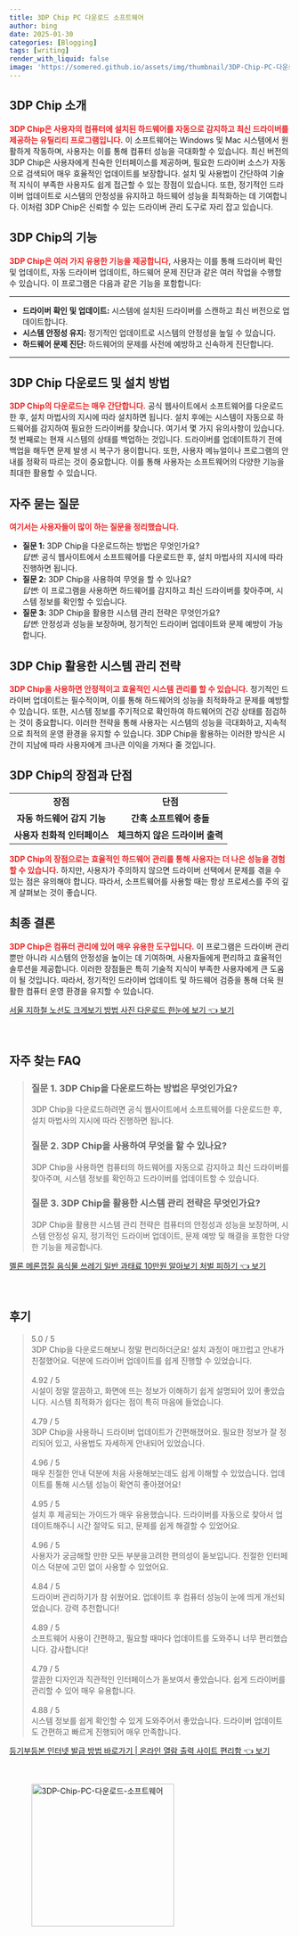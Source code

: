 ```yaml
---
title: 3DP Chip PC 다운로드 소프트웨어
author: bing
date: 2025-01-30
categories: [Blogging]
tags: [writing]
render_with_liquid: false
image: 'https://somered.github.io/assets/img/thumbnail/3DP-Chip-PC-다운로드-소프트웨어.webp'
---
```



<h2 id='3DP_Chip_소개'>3DP Chip 소개</h2>

<p><b><span style="color: #ee2323;">3DP Chip은 사용자의 컴퓨터에 설치된 하드웨어를 자동으로 감지하고 최신 드라이버를 제공하는 유틸리티 프로그램입니다.</span></b> 이 소프트웨어는 Windows 및 Mac 시스템에서 원활하게 작동하며, 사용자는 이를 통해 컴퓨터 성능을 극대화할 수 있습니다. 최신 버전의 3DP Chip은 사용자에게 친숙한 인터페이스를 제공하며, 필요한 드라이버 소스가 자동으로 검색되어 매우 효율적인 업데이트를 보장합니다. 설치 및 사용법이 간단하여 기술적 지식이 부족한 사용자도 쉽게 접근할 수 있는 장점이 있습니다. 또한, 정기적인 드라이버 업데이트로 시스템의 안정성을 유지하고 하드웨어 성능을 최적화하는 데 기여합니다. 이처럼 3DP Chip은 신뢰할 수 있는 드라이버 관리 도구로 자리 잡고 있습니다.</p>

<h2 id='3DP_Chip_기능'>3DP Chip의 기능</h2>

<p><b><span style="color: #ee2323;">3DP Chip은 여러 가지 유용한 기능을 제공합니다,</span></b> 사용자는 이를 통해 드라이버 확인 및 업데이트, 자동 드라이버 업데이트, 하드웨어 문제 진단과 같은 여러 작업을 수행할 수 있습니다. 이 프로그램은 다음과 같은 기능을 포함합니다:</p>

<hr />

<ul>
    <li><b>드라이버 확인 및 업데이트:</b> 시스템에 설치된 드라이버를 스캔하고 최신 버전으로 업데이트합니다.</li>
    <li><b>시스템 안정성 유지:</b> 정기적인 업데이트로 시스템의 안정성을 높일 수 있습니다.</li>
    <li><b>하드웨어 문제 진단:</b> 하드웨어의 문제를 사전에 예방하고 신속하게 진단합니다.</li>
</ul>

<hr />

<h2 id='3DP_Chip_다운로드'>3DP Chip 다운로드 및 설치 방법</h2>

<p><b><span style="color: #ee2323;">3DP Chip의 다운로드는 매우 간단합니다.</span></b> 공식 웹사이트에서 소프트웨어를 다운로드한 후, 설치 마법사의 지시에 따라 설치하면 됩니다. 설치 후에는 시스템이 자동으로 하드웨어를 감지하여 필요한 드라이버를 찾습니다. 여기서 몇 가지 유의사항이 있습니다. 첫 번째로는 현재 시스템의 상태를 백업하는 것입니다. 드라이버를 업데이트하기 전에 백업을 해두면 문제 발생 시 복구가 용이합니다. 또한, 사용자 메뉴얼이나 프로그램의 안내를 정확히 따르는 것이 중요합니다. 이를 통해 사용자는 소프트웨어의 다양한 기능을 최대한 활용할 수 있습니다.</p>

<h2 id='자주_묻는_질문'>자주 묻는 질문</h2>

<p><b><span style="color: #ee2323;">여기서는 사용자들이 많이 하는 질문을 정리했습니다.</span></b></p>

<ul>
    <li><b>질문 1:</b> 3DP Chip을 다운로드하는 방법은 무엇인가요?<br><i>답변:</i> 공식 웹사이트에서 소프트웨어를 다운로드한 후, 설치 마법사의 지시에 따라 진행하면 됩니다.</li>
    <li><b>질문 2:</b> 3DP Chip을 사용하여 무엇을 할 수 있나요?<br><i>답변:</i> 이 프로그램을 사용하면 하드웨어를 감지하고 최신 드라이버를 찾아주며, 시스템 정보를 확인할 수 있습니다.</li>
    <li><b>질문 3:</b> 3DP Chip을 활용한 시스템 관리 전략은 무엇인가요?<br><i>답변:</i> 안정성과 성능을 보장하며, 정기적인 드라이버 업데이트와 문제 예방이 가능합니다.</li>
</ul>

<h2 id='3DP_Chip_삼산_전략'>3DP Chip 활용한 시스템 관리 전략</h2>

<p><b><span style="color: #ee2323;">3DP Chip을 사용하면 안정적이고 효율적인 시스템 관리를 할 수 있습니다.</span></b> 정기적인 드라이버 업데이트는 필수적이며, 이를 통해 하드웨어의 성능을 최적화하고 문제를 예방할 수 있습니다. 또한, 시스템 정보를 주기적으로 확인하여 하드웨어의 건강 상태를 점검하는 것이 중요합니다. 이러한 전략을 통해 사용자는 시스템의 성능을 극대화하고, 지속적으로 최적의 운영 환경을 유지할 수 있습니다. 3DP Chip을 활용하는 이러한 방식은 시간이 지남에 따라 사용자에게 크나큰 이익을 가져다 줄 것입니다.</p>

<h2 id='3DP_Chip_장점_및_단점'>3DP Chip의 장점과 단점</h2>

<table>
    <tr>
        <td style="text-align: center; height: 17px;"><b>장점</b></td>
        <td style="text-align: center; height: 17px;"><b>단점</b></td>
    </tr>
    <tr>
        <td style="text-align: center; height: 17px;"><b>자동 하드웨어 감지 기능</b></td>
        <td style="text-align: center; height: 17px;"><b>간혹 소프트웨어 충돌</b></td>
    </tr>
    <tr>
        <td style="text-align: center; height: 17px;"><b>사용자 친화적 인터페이스</b></td>
        <td style="text-align: center; height: 17px;"><b>체크하지 않은 드라이버 출력</b></td>
    </tr>
</table>

<p><b><span style="color: #ee2323;">3DP Chip의 장점으로는 효율적인 하드웨어 관리를 통해 사용자는 더 나은 성능을 경험할 수 있습니다.</span></b> 하지만, 사용자가 주의하지 않으면 드라이버 선택에서 문제를 겪을 수 있는 점은 유의해야 합니다. 따라서, 소프트웨어를 사용할 때는 항상 프로세스를 주의 깊게 살펴보는 것이 좋습니다.</p>

<h2 id='최종_결론'>최종 결론</h2>

<p><b><span style="color: #ee2323;">3DP Chip은 컴퓨터 관리에 있어 매우 유용한 도구입니다.</span></b> 이 프로그램은 드라이버 관리뿐만 아니라 시스템의 안정성을 높이는 데 기여하며, 사용자들에게 편리하고 효율적인 솔루션을 제공합니다. 이러한 장점들은 특히 기술적 지식이 부족한 사용자에게 큰 도움이 될 것입니다. 따라서, 정기적인 드라이버 업데이트 및 하드웨어 검증을 통해 더욱 원활한 컴퓨터 운영 환경을 유지할 수 있습니다.</p>


<p><a class="click-button" title="서울 지하철 노선도 크게보기 방법 사진 다운로드 한눈에 보기" href="https://somered.github.io/posts/%EC%84%9C%EC%9A%B8-%EC%A7%80%ED%95%98%EC%B2%A0-%EB%85%B8%EC%84%A0%EB%8F%84-%ED%81%AC%EA%B2%8C%EB%B3%B4%EA%B8%B0-%EB%B0%A9%EB%B2%95-%EC%82%AC%EC%A7%84-%EB%8B%A4%EC%9A%B4%EB%A1%9C%EB%93%9C-%ED%95%9C%EB%88%88%EC%97%90-%EB%B3%B4%EA%B8%B0/" rel="dofollow">서울 지하철 노선도 크게보기 방법 사진 다운로드 한눈에 보기 👈 보기</a></p><br>
<h2 id='자주_찾는_FAQ'>자주 찾는 FAQ</h2>
<div itemscope="" itemtype="https://schema.org/FAQPage"> 
<blockquote> 
<div itemscope="" itemprop="mainEntity" itemtype="https://schema.org/Question"> 
<h3 itemprop="name">질문 1. 3DP Chip을 다운로드하는 방법은 무엇인가요?</h3> 
<div itemscope="" itemprop="acceptedAnswer" itemtype="https://schema.org/Answer"> 
<span itemprop="text"> 
<p>3DP Chip을 다운로드하려면 공식 웹사이트에서 소프트웨어를 다운로드한 후, 설치 마법사의 지시에 따라 진행하면 됩니다.</p> 
</span> 
</div> 
</div> 
<div itemscope="" itemprop="mainEntity" itemtype="https://schema.org/Question"> 
<h3 itemprop="name">질문 2. 3DP Chip을 사용하여 무엇을 할 수 있나요?</h3> 
<div itemscope="" itemprop="acceptedAnswer" itemtype="https://schema.org/Answer"> 
<span itemprop="text"> 
<p>3DP Chip을 사용하면 컴퓨터의 하드웨어를 자동으로 감지하고 최신 드라이버를 찾아주며, 시스템 정보를 확인하고 드라이버를 업데이트할 수 있습니다.</p> 
</span> 
</div> 
</div> 
<div itemscope="" itemprop="mainEntity" itemtype="https://schema.org/Question"> 
<h3 itemprop="name">질문 3. 3DP Chip을 활용한 시스템 관리 전략은 무엇인가요?</h3> 
<div itemscope="" itemprop="acceptedAnswer" itemtype="https://schema.org/Answer"> 
<span itemprop="text"> 
<p>3DP Chip을 활용한 시스템 관리 전략은 컴퓨터의 안정성과 성능을 보장하며, 시스템 안정성 유지, 정기적인 드라이버 업데이트, 문제 예방 및 해결을 포함한 다양한 기능을 제공합니다.</p> 
</span> 
</div> 
</div> 
</blockquote> 
</div>
<p><a class="click-button" title="멜론 메론껍질 음식물 쓰레기 일반 과태료 10만원 알아보기 처벌 피하기" href="https://somered.github.io/posts/%EB%A9%9C%EB%A1%A0-%EB%A9%94%EB%A1%A0%EA%BB%8D%EC%A7%88-%EC%9D%8C%EC%8B%9D%EB%AC%BC-%EC%93%B0%EB%A0%88%EA%B8%B0-%EC%9D%BC%EB%B0%98-%EA%B3%BC%ED%83%9C%EB%A3%8C-10%EB%A7%8C%EC%9B%90-%EC%95%8C%EC%95%84%EB%B3%B4%EA%B8%B0-%EC%B2%98%EB%B2%8C-%ED%94%BC%ED%95%98%EA%B8%B0/" rel="dofollow">멜론 메론껍질 음식물 쓰레기 일반 과태료 10만원 알아보기 처벌 피하기 👈 보기</a></p><br>
<h2 id='후기'>후기</h2>
<div itemscope itemtype="https://schema.org/Product">
  <blockquote>
  <div itemprop="review" itemscope itemtype="https://schema.org/Review">
      <div itemprop="reviewRating" itemscope itemtype="https://schema.org/Rating"> <span itemprop="ratingValue">5.0</span> / <span itemprop="bestRating">5</span> </div>
      <span itemprop="reviewBody">3DP Chip을 다운로드해보니 정말 편리하더군요! 설치 과정이 매끄럽고 안내가 친절했어요. 덕분에 드라이버 업데이트를 쉽게 진행할 수 있었습니다.</span>
  </div>
  <br>
  <div itemprop="review" itemscope itemtype="https://schema.org/Review">
      <div itemprop="reviewRating" itemscope itemtype="https://schema.org/Rating"> <span itemprop="ratingValue">4.92</span> / <span itemprop="bestRating">5</span> </div>
      <span itemprop="reviewBody">시설이 정말 깔끔하고, 화면에 뜨는 정보가 이해하기 쉽게 설명되어 있어 좋았습니다. 시스템 최적화가 쉽다는 점이 특히 마음에 들었습니다.</span>
  </div>
  <br>
  <div itemprop="review" itemscope itemtype="https://schema.org/Review">
      <div itemprop="reviewRating" itemscope itemtype="https://schema.org/Rating"> <span itemprop="ratingValue">4.79</span> / <span itemprop="bestRating">5</span> </div>
      <span itemprop="reviewBody">3DP Chip을 사용하니 드라이버 업데이트가 간편해졌어요. 필요한 정보가 잘 정리되어 있고, 사용법도 자세하게 안내되어 있었습니다.</span>
  </div>
  <br>
  <div itemprop="review" itemscope itemtype="https://schema.org/Review">
      <div itemprop="reviewRating" itemscope itemtype="https://schema.org/Rating"> <span itemprop="ratingValue">4.96</span> / <span itemprop="bestRating">5</span> </div>
      <span itemprop="reviewBody">매우 친절한 안내 덕분에 처음 사용해보는데도 쉽게 이해할 수 있었습니다. 업데이트를 통해 시스템 성능이 확연히 좋아졌어요!</span>
  </div>
  <br>
  <div itemprop="review" itemscope itemtype="https://schema.org/Review">
      <div itemprop="reviewRating" itemscope itemtype="https://schema.org/Rating"> <span itemprop="ratingValue">4.95</span> / <span itemprop="bestRating">5</span> </div>
      <span itemprop="reviewBody">설치 후 제공되는 가이드가 매우 유용했습니다. 드라이버를 자동으로 찾아서 업데이트해주니 시간 절약도 되고, 문제를 쉽게 해결할 수 있었어요.</span>
  </div>
  <br>
  <div itemprop="review" itemscope itemtype="https://schema.org/Review">
      <div itemprop="reviewRating" itemscope itemtype="https://schema.org/Rating"> <span itemprop="ratingValue">4.96</span> / <span itemprop="bestRating">5</span> </div>
      <span itemprop="reviewBody">사용자가 궁금해할 만한 모든 부분을고려한 편의성이 돋보입니다. 친절한 인터페이스 덕분에 고민 없이 사용할 수 있었어요.</span>
  </div>
  <br>
  <div itemprop="review" itemscope itemtype="https://schema.org/Review">
      <div itemprop="reviewRating" itemscope itemtype="https://schema.org/Rating"> <span itemprop="ratingValue">4.84</span> / <span itemprop="bestRating">5</span> </div>
      <span itemprop="reviewBody">드라이버 관리하기가 참 쉬웠어요. 업데이트 후 컴퓨터 성능이 눈에 띄게 개선되었습니다. 강력 추천합니다!</span>
  </div>
  <br>
  <div itemprop="review" itemscope itemtype="https://schema.org/Review">
      <div itemprop="reviewRating" itemscope itemtype="https://schema.org/Rating"> <span itemprop="ratingValue">4.89</span> / <span itemprop="bestRating">5</span> </div>
      <span itemprop="reviewBody">소프트웨어 사용이 간편하고, 필요할 때마다 업데이트를 도와주니 너무 편리했습니다. 감사합니다!</span>
  </div>
  <br>
  <div itemprop="review" itemscope itemtype="https://schema.org/Review">
      <div itemprop="reviewRating" itemscope itemtype="https://schema.org/Rating"> <span itemprop="ratingValue">4.79</span> / <span itemprop="bestRating">5</span> </div>
      <span itemprop="reviewBody">깔끔한 디자인과 직관적인 인터페이스가 돋보여서 좋았습니다. 쉽게 드라이버를 관리할 수 있어 매우 유용합니다.</span>
  </div>
  <br>
  <div itemprop="review" itemscope itemtype="https://schema.org/Review">
      <div itemprop="reviewRating" itemscope itemtype="https://schema.org/Rating"> <span itemprop="ratingValue">4.88</span> / <span itemprop="bestRating">5</span> </div>
      <span itemprop="reviewBody">시스템 정보를 쉽게 확인할 수 있게 도와주어서 좋았습니다. 드라이버 업데이트도 간편하고 빠르게 진행되어 매우 만족합니다.</span>
  </div>
  </blockquote>
</div>
<p><a class="click-button" title="등기부등본 인터넷 발급 방법 바로가기 | 온라인 열람 출력 사이트 편리함" href="https://somered.github.io/posts/%EB%93%B1%EA%B8%B0%EB%B6%80%EB%93%B1%EB%B3%B8-%EC%9D%B8%ED%84%B0%EB%84%B7-%EB%B0%9C%EA%B8%89-%EB%B0%A9%EB%B2%95-%EB%B0%94%EB%A1%9C%EA%B0%80%EA%B8%B0-%EC%98%A8%EB%9D%BC%EC%9D%B8-%EC%97%B4%EB%9E%8C-%EC%B6%9C%EB%A0%A5-%EC%82%AC%EC%9D%B4%ED%8A%B8-%ED%8E%B8%EB%A6%AC%ED%95%A8/" rel="dofollow">등기부등본 인터넷 발급 방법 바로가기 | 온라인 열람 출력 사이트 편리함 👈 보기</a></p><br>
<figure class="image"><img src="https://somered.github.io/assets/img/thumbnail/3DP-Chip-PC-다운로드-소프트웨어.webp" alt="3DP-Chip-PC-다운로드-소프트웨어" width="256" height="256"></figure>